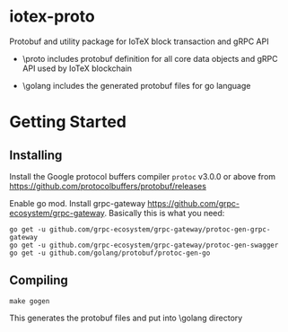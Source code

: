 # iotex-proto
Protobuf and utility package for IoTeX block transaction and gRPC API

- \proto includes protobuf definition for all core data objects and gRPC API used by IoTeX blockchain

- \golang includes the generated protobuf files for go language

# Getting Started
## Installing
Install the Google protocol buffers compiler `protoc` v3.0.0 or above from https://github.com/protocolbuffers/protobuf/releases

Enable go mod. Install grpc-gateway https://github.com/grpc-ecosystem/grpc-gateway. Basically this is what you need:

```
go get -u github.com/grpc-ecosystem/grpc-gateway/protoc-gen-grpc-gateway
go get -u github.com/grpc-ecosystem/grpc-gateway/protoc-gen-swagger
go get -u github.com/golang/protobuf/protoc-gen-go
```

## Compiling
```
make gogen
```
This generates the protobuf files and put into \golang directory
